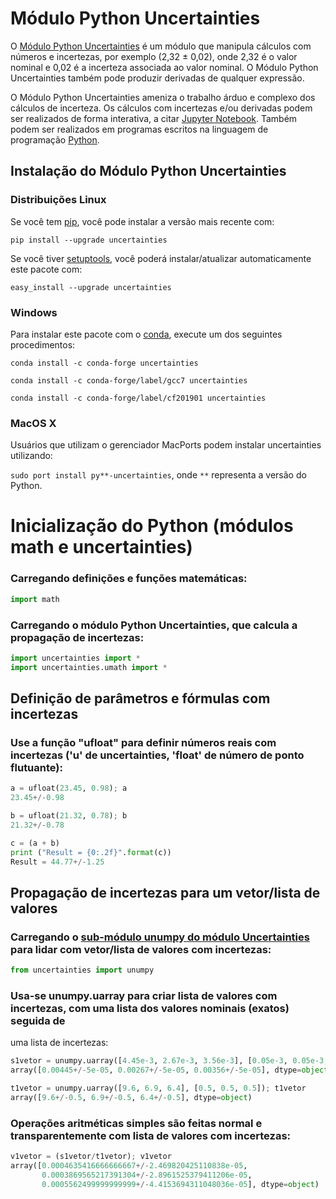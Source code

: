 # Módulo Python Uncertainties

O [Módulo Python Uncertainties](https://pythonhosted.org/uncertainties/) é um módulo que manipula cálculos com números e 
incertezas, por exemplo (2,32 ± 0,02), onde 2,32 é o valor nominal e 0,02 é a incerteza associada ao valor nominal. O Módulo 
Python Uncertainties também pode produzir derivadas de qualquer expressão.

O Módulo Python Uncertainties ameniza o trabalho árduo e complexo dos cálculos de incerteza. Os cálculos com incertezas e/ou 
derivadas podem ser realizados de forma interativa, a citar [Jupyter Notebook](https://jupyter.org/). Também podem ser 
realizados em programas escritos na linguagem de programação [Python](https://www.python.org/).

## Instalação do Módulo Python Uncertainties

### Distribuições Linux

Se você tem [pip](https://pypi.org/project/pip/), você pode instalar a versão mais recente com:

```pip install --upgrade uncertainties```

Se você tiver [setuptools](https://pypi.org/project/setuptools/), você poderá instalar/atualizar automaticamente este pacote 
com:

```easy_install --upgrade uncertainties```

### Windows

Para instalar este pacote com o [conda](https://pypi.org/project/pip/), execute um dos seguintes procedimentos:

```conda install -c conda-forge uncertainties``` 

```conda install -c conda-forge/label/gcc7 uncertainties``` 

```conda install -c conda-forge/label/cf201901 uncertainties```

### MacOS X

 Usuários que utilizam o gerenciador MacPorts podem instalar uncertainties utilizando:
 
 ```sudo port install py**-uncertainties```, onde ```**``` representa a versão do Python. 
 
# Inicialização do Python (módulos math e uncertainties)
 
### Carregando definições e funções matemáticas:

 ```python
 import math
```

### Carregando o módulo Python Uncertainties, que calcula a propagação de incertezas:

```python
import uncertainties import *
import uncertainties.umath import *
```
 
## Definição de parâmetros e fórmulas com incertezas

### Use a função "ufloat" para definir números reais com incertezas ('u' de uncertainties, 'float' de número de ponto flutuante):


```python
a = ufloat(23.45, 0.98); a
23.45+/-0.98
```
 
 ```python
 b = ufloat(21.32, 0.78); b
 21.32+/-0.78
```

```python
c = (a + b)
print ("Result = {0:.2f}".format(c))
Result = 44.77+/-1.25
```

## Propagação de incertezas para um vetor/lista de valores

### Carregando o [sub-módulo unumpy do módulo Uncertainties](https://pythonhosted.org/uncertainties/numpy_guide.html) para lidar com vetor/lista de valores com incertezas:

```python
from uncertainties import unumpy
```

### Usa-se unumpy.uarray para criar lista de valores com incertezas, com uma lista dos valores nominais (exatos) seguida de 
uma lista de incertezas:

```python
s1vetor = unumpy.uarray([4.45e-3, 2.67e-3, 3.56e-3], [0.05e-3, 0.05e-3, 0.05e-3]); s1vetor
array([0.00445+/-5e-05, 0.00267+/-5e-05, 0.00356+/-5e-05], dtype=object)
```

```python
t1vetor = unumpy.uarray([9.6, 6.9, 6.4], [0.5, 0.5, 0.5]); t1vetor
array([9.6+/-0.5, 6.9+/-0.5, 6.4+/-0.5], dtype=object)
```

### Operações aritméticas simples são feitas normal e transparentemente com lista de valores com incertezas:

```python
v1vetor = (s1vetor/t1vetor); v1vetor
array([0.0004635416666666667+/-2.469820425110838e-05,
       0.0003869565217391304+/-2.8961525379411206e-05,
       0.0005562499999999999+/-4.4153694311048036e-05], dtype=object)
```































 
 
 
 
 
 
 
 
 
 
 
 
 
 
 
 
 
 
 
 
 
 
 
 
 
 
 
 
 
 
 
 
 
 

